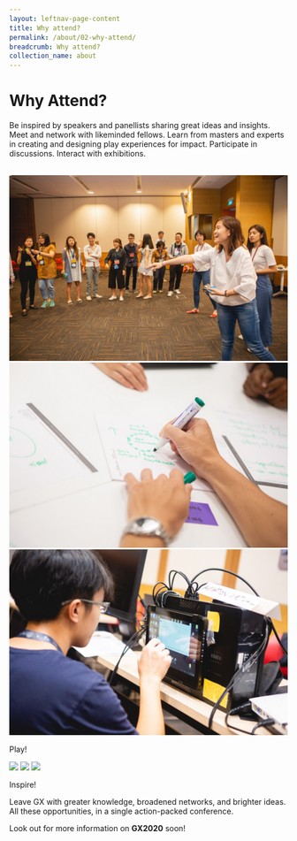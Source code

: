 ```yaml
---
layout: leftnav-page-content
title: Why attend?
permalink: /about/02-why-attend/
breadcrumb: Why attend?
collection_name: about
---
```

# Why Attend?

Be inspired by speakers and panellists sharing great ideas and insights. Meet and network with likeminded fellows. Learn from masters and experts in creating and designing play experiences for impact. Participate in discussions. Interact with exhibitions.

<br>
<div class="category-stacked-area">
<div class="photo-stacked-wrap">
  <div class="photos">
    <img class="photo-lv-1" src="/images/GX2018_gallery/images/RJ1_7263.jpg">
    <img class="photo-lv-2" src="/images/GX2018_gallery/images/RJ1_7458.jpg">
    <img class="photo-lv-3" src="/images/GX2018_gallery/images/RJ1_7742.jpg">
  </div>
  <p>Play!</p>
  <a class="cover" href="/gx2018/"></a>
</div>
  
  <div class="photo-stacked-wrap">
  <div class="photos">
    <img class="photo-lv-1" src="http://img.youtube.com/vi/LKg06JA8S8Q/0.jpg">
    <img class="photo-lv-2" src="http://img.youtube.com/vi/6uRXxBXNgQ0/0.jpg">
    <img class="photo-lv-3" src="http://img.youtube.com/vi/jrFIoA8_LRo/0.jpg">
  </div>
  <p>Inspire!</p>
  <a class="cover" href="/gx2018videos/"></a>
</div>
</div>
Leave GX with greater knowledge, broadened networks, and brighter ideas. All these opportunities, in a single action-packed conference.

Look out for more information on **GX2020** soon!
